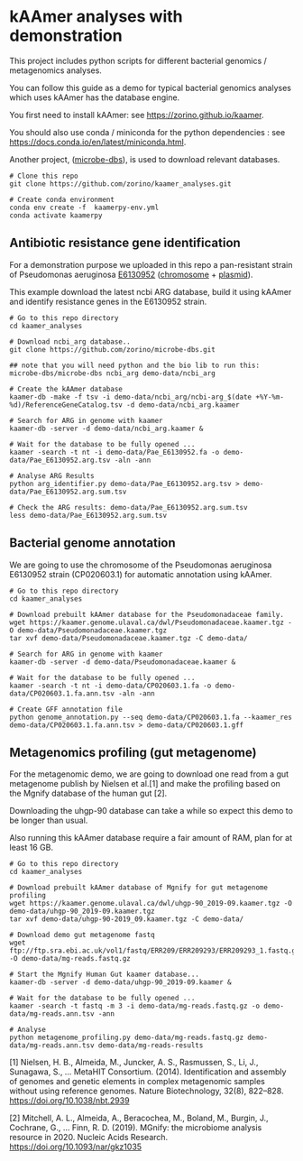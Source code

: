 # kAAmer analyses with demonstration

This project includes python scripts for different bacterial genomics / metagenomics analyses.

You can follow this guide as a demo for typical bacterial genomics analyses which uses kAAmer has the database engine.

You first need to install kAAmer: see https://zorino.github.io/kaamer.

You should also use conda / miniconda for the python dependencies : see https://docs.conda.io/en/latest/miniconda.html.

Another project, ([microbe-dbs](https://github.com/zorino/microbe-dbs.git)), is used to download relevant databases.

``` shell
# Clone this repo
git clone https://github.com/zorino/kaamer_analyses.git

# Create conda environment
conda env create -f  kaamerpy-env.yml
conda activate kaamerpy
```


## Antibiotic resistance gene identification

For a demonstration purpose we uploaded in this repo a pan-resistant strain of Pseudomonas
aeruginosa [E6130952](https://www.ncbi.nlm.nih.gov/biosample/SAMN06349407) ([chromosome](https://www.ncbi.nlm.nih.gov/nuccore/CP020603.1) + [plasmid](https://www.ncbi.nlm.nih.gov/nuccore/CP020602.1)).

This example download the latest ncbi ARG database, build it using kAAmer and identify resistance
genes in the E6130952 strain.


``` shell
# Go to this repo directory
cd kaamer_analyses

# Download ncbi_arg database..
git clone https://github.com/zorino/microbe-dbs.git

## note that you will need python and the bio lib to run this:
microbe-dbs/microbe-dbs ncbi_arg demo-data/ncbi_arg

# Create the kAAmer database
kaamer-db -make -f tsv -i demo-data/ncbi_arg/ncbi-arg_$(date +%Y-%m-%d)/ReferenceGeneCatalog.tsv -d demo-data/ncbi_arg.kaamer

# Search for ARG in genome with kaamer
kaamer-db -server -d demo-data/ncbi_arg.kaamer &

# Wait for the database to be fully opened ...
kaamer -search -t nt -i demo-data/Pae_E6130952.fa -o demo-data/Pae_E6130952.arg.tsv -aln -ann

# Analyse ARG Results
python arg_identifier.py demo-data/Pae_E6130952.arg.tsv > demo-data/Pae_E6130952.arg.sum.tsv

# Check the ARG results: demo-data/Pae_E6130952.arg.sum.tsv
less demo-data/Pae_E6130952.arg.sum.tsv

```

## Bacterial genome annotation

We are going to use the chromosome of the Pseudomonas aeruginosa E6130952 strain (CP020603.1) for automatic
annotation using kAAmer.

``` shell
# Go to this repo directory
cd kaamer_analyses

# Download prebuilt kAAmer database for the Pseudomonadaceae family.
wget https://kaamer.genome.ulaval.ca/dwl/Pseudomonadaceae.kaamer.tgz -O demo-data/Pseudomonadaceae.kaamer.tgz
tar xvf demo-data/Pseudomonadaceae.kaamer.tgz -C demo-data/

# Search for ARG in genome with kaamer
kaamer-db -server -d demo-data/Pseudomonadaceae.kaamer &

# Wait for the database to be fully opened ...
kaamer -search -t nt -i demo-data/CP020603.1.fa -o demo-data/CP020603.1.fa.ann.tsv -aln -ann

# Create GFF annotation file
python genome_annotation.py --seq demo-data/CP020603.1.fa --kaamer_res demo-data/CP020603.1.fa.ann.tsv > demo-data/CP020603.1.gff

```


## Metagenomics profiling (gut metagenome)

For the metagenomic demo, we are going to download one read from a gut metagenome publish by Nielsen
et al.[1] and make the profiling based on the Mgnify database of the human gut [2].

Downloading the uhgp-90 database can take a while so expect this demo to be longer than usual.

Also running this kAAmer database require a fair amount of RAM, plan for at least 16 GB.

``` shell
# Go to this repo directory
cd kaamer_analyses

# Download prebuilt kAAmer database of Mgnify for gut metagenome profiling
wget https://kaamer.genome.ulaval.ca/dwl/uhgp-90_2019-09.kaamer.tgz -O demo-data/uhgp-90_2019-09.kaamer.tgz
tar xvf demo-data/uhgp-90-2019_09.kaamer.tgz -C demo-data/

# Download demo gut metagenome fastq 
wget ftp://ftp.sra.ebi.ac.uk/vol1/fastq/ERR209/ERR209293/ERR209293_1.fastq.gz -O demo-data/mg-reads.fastq.gz

# Start the Mgnify Human Gut kaamer database...
kaamer-db -server -d demo-data/uhgp-90_2019-09.kaamer &

# Wait for the database to be fully opened ...
kaamer -search -t fastq -m 3 -i demo-data/mg-reads.fastq.gz -o demo-data/mg-reads.ann.tsv -ann

# Analyse 
python metagenome_profiling.py demo-data/mg-reads.fastq.gz demo-data/mg-reads.ann.tsv demo-data/mg-reads-results

```

[1] Nielsen, H. B., Almeida, M., Juncker, A. S., Rasmussen, S., Li, J., Sunagawa, S., … MetaHIT Consortium. (2014). Identification and assembly of genomes and genetic elements in complex metagenomic samples without using reference genomes. Nature Biotechnology, 32(8), 822–828. https://doi.org/10.1038/nbt.2939

[2] Mitchell, A. L., Almeida, A., Beracochea, M., Boland, M., Burgin, J., Cochrane, G., … Finn, R. D. (2019). MGnify: the microbiome analysis resource in 2020. Nucleic Acids Research. https://doi.org/10.1093/nar/gkz1035
